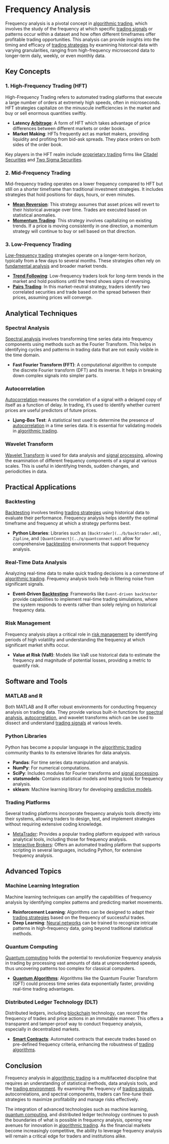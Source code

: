 # Frequency Analysis

Frequency analysis is a pivotal concept in [algorithmic trading](../a/algorithmic_trading.md), which involves the study of the frequency at which specific [trading signals](../t/trading_signals.md) or patterns occur within a dataset and how often different timeframes offer profitable trading opportunities. This analysis can provide insights into the timing and efficacy of [trading strategies](../t/trading_strategies.md) by examining historical data with varying granularities, ranging from high-frequency microsecond data to longer-term daily, weekly, or even monthly data.

## Key Concepts

### 1. High-Frequency Trading (HFT)
High-Frequency Trading refers to automated trading platforms that execute a large number of orders at extremely high speeds, often in microseconds. HFT strategies capitalize on the minuscule inefficiencies in the market and buy or sell enormous quantities swiftly.

- **Latency [Arbitrage](../a/arbitrage.md)**: A form of HFT which takes advantage of price differences between different markets or order books.
- **Market Making**: HFTs frequently act as market makers, providing liquidity and profiting from bid-ask spreads. They place orders on both sides of the order book.
  
Key players in the HFT realm include [proprietary trading](../p/proprietary_trading.md) firms like [Citadel Securities](https://www.citadelsecurities.com/) and [Two Sigma Securities](https://www.twosigma.com/).

### 2. Mid-Frequency Trading
Mid-frequency trading operates on a lower frequency compared to HFT but still on a shorter timeframe than traditional investment strategies. It includes strategies that hold positions for days, hours, or even minutes.

- **[Mean Reversion](../m/mean_reversion.md)**: This strategy assumes that asset prices will revert to their historical average over time. Trades are executed based on statistical anomalies.
- **[Momentum Trading](../m/momentum_trading.md)**: This strategy involves capitalizing on existing trends. If a price is moving consistently in one direction, a momentum strategy will continue to buy or sell based on that direction.

### 3. Low-Frequency Trading
[Low-frequency trading](../l/low-frequency_trading.md) strategies operate on a longer-term horizon, typically from a few days to several months. These strategies often rely on [fundamental analysis](../f/fundamental_analysis.md) and broader market trends.

- **[Trend Following](../t/trend_following.md)**: Low-frequency traders look for long-term trends in the market and hold positions until the trend shows signs of reversing.
- **[Pairs Trading](../p/pairs_trading.md)**: In this market-neutral strategy, traders identify two correlated securities and trade based on the spread between their prices, assuming prices will converge.

## Analytical Techniques

### Spectral Analysis
[Spectral analysis](../s/spectral_analysis.md) involves transforming time series data into frequency components using methods such as the Fourier Transform. This helps in identifying cycles and patterns in trading data that are not easily visible in the time domain.

- **Fast Fourier Transform (FFT)**: A computational algorithm to compute the discrete Fourier transform (DFT) and its inverse. It helps in breaking down complex signals into simpler parts.
  
### Autocorrelation
[Autocorrelation](../a/autocorrelation.md) measures the correlation of a signal with a delayed copy of itself as a function of delay. In trading, it’s used to identify whether current prices are useful predictors of future prices.

- **Ljung-Box Test**: A statistical test used to determine the presence of [autocorrelation](../a/autocorrelation.md) in a time series data. It is essential for validating models in [algorithmic trading](../a/algorithmic_trading.md).

### Wavelet Transform
[Wavelet Transform](../w/wavelet_transform_in_trading.md) is used for data analysis and [signal processing](../s/signal_processing_in_trading.md), allowing the examination of different frequency components of a signal at various scales. This is useful in identifying trends, sudden changes, and periodicities in data.

## Practical Applications

### Backtesting
[Backtesting](../b/backtesting.md) involves testing [trading strategies](../t/trading_strategies.md) using historical data to evaluate their performance. Frequency analysis helps identify the optimal timeframe and frequency at which a strategy performs best.

- **Python Libraries**: Libraries such as `[Backtrader](../b/backtrader.md)`, `Zipline`, and `[QuantConnect](../q/quantconnect.md)` allow for comprehensive [backtesting](../b/backtesting.md) environments that support frequency analysis.

### Real-Time Data Analysis
Analyzing real-time data to make quick trading decisions is a cornerstone of [algorithmic trading](../a/algorithmic_trading.md). Frequency analysis tools help in filtering noise from significant signals.

- **Event-Driven [Backtesting](../b/backtesting.md)**: Frameworks like `Event-driven backtester` provide capabilities to implement real-time trading simulations, where the system responds to events rather than solely relying on historical frequency data.

### Risk Management
Frequency analysis plays a critical role in [risk management](../r/risk_management.md) by identifying periods of high volatility and understanding the frequency at which significant market shifts occur.

- **Value at Risk (VaR)**: Models like VaR use historical data to estimate the frequency and magnitude of potential losses, providing a metric to quantify risk.

## Software and Tools

### MATLAB and R
Both MATLAB and R offer robust environments for conducting frequency analysis on trading data. They provide various built-in functions for [spectral analysis](../s/spectral_analysis.md), [autocorrelation](../a/autocorrelation.md), and wavelet transforms which can be used to dissect and understand [trading signals](../t/trading_signals.md) at various levels.

### Python Libraries
Python has become a popular language in the [algorithmic trading](../a/algorithmic_trading.md) community thanks to its extensive libraries for data analysis.

- **Pandas**: For time series data manipulation and analysis.
- **NumPy**: For numerical computations.
- **SciPy**: Includes modules for Fourier transforms and [signal processing](../s/signal_processing_in_trading.md).
- **statsmodels**: Contains statistical models and testing tools for frequency analysis.
- **sklearn**: Machine learning library for developing [predictive models](../p/predictive_models_in_trading.md).

### Trading Platforms
Several trading platforms incorporate frequency analysis tools directly into their systems, allowing traders to design, test, and implement strategies without requiring extensive coding knowledge.

- [MetaTrader](https://www.metatrader4.com/): Provides a popular trading platform equipped with various analytical tools, including those for frequency analysis.
- [Interactive Brokers](https://www.interactivebrokers.com/): Offers an automated trading platform that supports scripting in several languages, including Python, for extensive frequency analysis.

## Advanced Topics

### Machine Learning Integration
Machine learning techniques can amplify the capabilities of frequency analysis by identifying complex patterns and predicting market movements.

- **Reinforcement Learning**: Algorithms can be designed to adapt their [trading strategies](../t/trading_strategies.md) based on the frequency of successful trades.
- **Deep Learning**: [Neural networks](../n/neural_networks_in_trading.md) can be trained to recognize intricate patterns in high-frequency data, going beyond traditional statistical methods.

### Quantum Computing
[Quantum computing](../q/quantum_computing_in_trading.md) holds the potential to revolutionize frequency analysis in trading by processing vast amounts of data at unprecedented speeds, thus uncovering patterns too complex for classical computers.

- **[Quantum Algorithms](../q/quantum_algorithms_in_trading.md)**: Algorithms like the Quantum Fourier Transform (QFT) could process time series data exponentially faster, providing real-time trading advantages.

### Distributed Ledger Technology (DLT)
Distributed ledgers, including [blockchain](../b/blockchain_in_trading.md) technology, can record the frequency of trades and price actions in an immutable manner. This offers a transparent and tamper-proof way to conduct frequency analysis, especially in decentralized markets.

- **[Smart Contracts](../s/smart_contracts_in_trading.md)**: Automated contracts that execute trades based on pre-defined frequency criteria, enhancing the robustness of [trading algorithms](../t/trading_algorithms.md).

## Conclusion

Frequency analysis in [algorithmic trading](../a/algorithmic_trading.md) is a multifaceted discipline that requires an understanding of statistical methods, data analysis tools, and the [trading environment](../t/trading_environment.md). By examining the frequency of [trading signals](../t/trading_signals.md), autocorrelations, and spectral components, traders can fine-tune their strategies to maximize profitability and manage risks effectively.

The integration of advanced technologies such as machine learning, [quantum computing](../q/quantum_computing_in_trading.md), and distributed ledger technology continues to push the boundaries of what is possible in frequency analysis, opening new avenues for innovation in [algorithmic trading](../a/algorithmic_trading.md). As the financial markets become increasingly competitive, the ability to leverage frequency analysis will remain a critical edge for traders and institutions alike.
